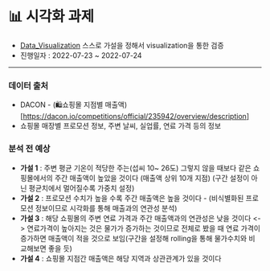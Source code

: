 #  📊 시각화 과제
* [Data_Visualization](https://github.com/jsw6872/DataScience-ML/new/main/teamlabxinflearn/week_4/assignment) 스스로 가설을 정해서 visualization을 통한 검증
* 진행일자 : 2022-07-23 ~ 2022-07-24

---
### 데이터 출처
* DACON - (🛍쇼핑몰 지점별 매출액)[https://dacon.io/competitions/official/235942/overview/description]
* 쇼핑몰 매장별 프로모션 정보, 주변 날씨, 실업률, 연료 가격 등의 정보
### 분석 전 예상
- **가설 1** : 주변 평균 기온이 적당한 주는(섭씨 10~ 26도) 그렇지 않을 때보다 같은 쇼핑몰에서의 주간 매출액이 높았을 것이다 (매출액 상위 10개 지점)
(구간 설정이 아닌 평균치에서 멀어질수록 가중치 설정)
- **가설 2** : 프로모션 수치가 높을 수록 주간 매출액은 높을 것이다 - (비식별화된 프로모션 정보이므로 시각화를 통해 매출과의 연관성 분석)
- **가설 3** : 해당 쇼핑몰의 주변 연료 가격과 주간 매출액과의 연관성은 낮을 것이다 <-> 연료가격이 높아지는 것은 물가가 증가하는 것이므로 전체로 봤을 때 연료 가격이 증가하면 매출액이 적을 것으로 보임(구간을 설정해 rolling을 통해 물가수치와 비교해보면 좋을 듯)
- **가설 4** : 쇼핑몰 지점간 매출액은 해당 지역과 상관관계가 있을 것이다
